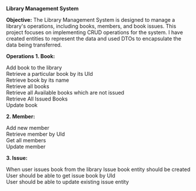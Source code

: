 **Library Management System**

**Objective:**
The Library Management System is designed to manage a library's operations, including books, members, and book issues. This project focuses on implementing CRUD operations for the system. I have created entities to represent the data and used DTOs to encapsulate the data being transferred.

**Operations**
**1. Book:**

Add book to the library<br/>
Retrieve a particular book by its UId<br/>
Retrieve book by its name<br/>
Retrieve all books<br/>
Retrieve all Available books which are not issued<br/>
Retrieve All Issued Books<br/>
Update book<br/>

**2. Member:**

Add new member<br/>
Retrieve member by UId<br/>
Get all members<br/>
Update member<br/>

**3. Issue:**

When user issues book from the library Issue book entity should be created<br/>
User should be able to get issue book by UId<br/>
User should be able to update existing issue entity<br/>

